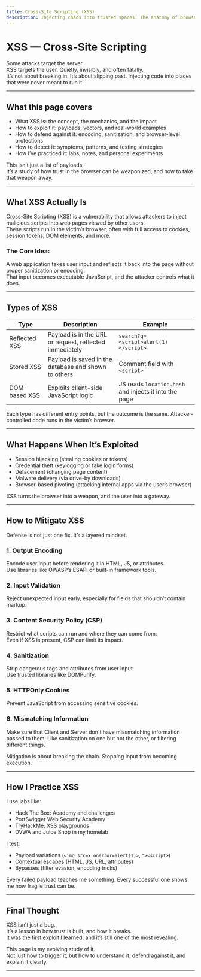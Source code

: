 ```yaml
---
title: Cross-Site Scripting (XSS)
description: Injecting chaos into trusted spaces. The anatomy of browser-side compromise.
---
```


# XSS — Cross-Site Scripting

Some attacks target the server.  
XSS targets the user. Quietly, invisibly, and often fatally.  
It’s not about breaking in. 
It’s about slipping past. 
Injecting code into places that were never meant to run it.

---

## What this page covers

- What XSS is: the concept, the mechanics, and the impact  
- How to exploit it: payloads, vectors, and real-world examples  
- How to defend against it: encoding, sanitization, and browser-level protections  
- How to detect it: symptoms, patterns, and testing strategies  
- How I’ve practiced it: labs, notes, and personal experiments  

This isn’t just a list of payloads.  
It’s a study of how trust in the browser can be weaponized, and how to take that weapon away.

---

## What XSS Actually Is

Cross-Site Scripting (XSS) is a vulnerability 
that allows attackers to inject malicious scripts 
into web pages viewed by other users.  
These scripts run in the victim’s browser, 
often with full access to cookies, session tokens, DOM elements, and more.

### The Core Idea:
A web application takes user input 
and reflects it back into the page 
without proper sanitization or encoding.  
That input becomes executable JavaScript, 
and the attacker controls what it does.

---

## Types of XSS

| Type | Description | Example |
|------|-------------|---------|
| Reflected XSS | Payload is in the URL or request, reflected immediately | `search?q=<script>alert(1)</script>` |
| Stored XSS | Payload is saved in the database and shown to others | Comment field with `<script>` |
| DOM-based XSS | Exploits client-side JavaScript logic | JS reads `location.hash` and injects it into the page |

Each type has different entry points, 
but the outcome is the same. 
Attacker-controlled code runs in the victim’s browser.

---

## What Happens When It’s Exploited

- Session hijacking (stealing cookies or tokens)  
- Credential theft (keylogging or fake login forms)  
- Defacement (changing page content)  
- Malware delivery (via drive-by downloads)  
- Browser-based pivoting (attacking internal apps via the user’s browser)

XSS turns the browser into a weapon, and the user into a gateway.

---

## How to Mitigate XSS

Defense is not just one fix. 
It’s a layered mindset.

### 1. Output Encoding  
Encode user input before rendering it in HTML, JS, or attributes.  
Use libraries like OWASP’s ESAPI or built-in framework tools.

### 2. Input Validation  
Reject unexpected input early, especially for fields that shouldn’t contain markup.

### 3. Content Security Policy (CSP)  
Restrict what scripts can run and where they can come from.  
Even if XSS is present, CSP can limit its impact.

### 4. Sanitization  
Strip dangerous tags and attributes from user input.  
Use trusted libraries like DOMPurify.

### 5. HTTPOnly Cookies  
Prevent JavaScript from accessing sensitive cookies.

### 6. Mismatching Information
Make sure that Client and Server don't have missmatching information passed to them. 
Like sanitization on one but not the other, or filtering different things. 

Mitigation is about breaking the chain. Stopping input from becoming execution.

---

## How I Practice XSS

I use labs like:  
- Hack The Box: Academy and challenges  
- PortSwigger Web Security Academy  
- TryHackMe: XSS playgrounds  
- DVWA and Juice Shop in my homelab

I test:  
- Payload variations (`<img src=x onerror=alert(1)>`, `"><script>`)  
- Contextual escapes (HTML, JS, URL, attributes)  
- Bypasses (filter evasion, encoding tricks)

Every failed payload teaches me something. Every successful one shows me how fragile trust can be.

---

## Final Thought

XSS isn’t just a bug.  
It’s a lesson in how trust is built, and how it breaks.  
It was the first exploit I learned, and it’s still one of the most revealing.

This page is my evolving study of it.  
Not just how to trigger it, but how to understand it, defend against it, and explain it clearly.

---
